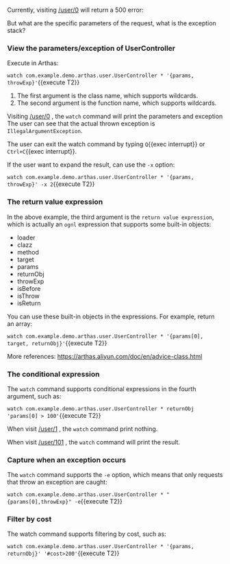 Currently, visiting [/user/0]({{TRAFFIC_HOST1_80}}/user/0) will return a 500 error:

But what are the specific parameters of the request, what is the exception stack?

### View the parameters/exception of UserController

Execute in Arthas:

`watch com.example.demo.arthas.user.UserController * '{params, throwExp}'`{{execute T2}}

1. The first argument is the class name, which supports wildcards.
2. The second argument is the function name, which supports wildcards.

Visiting [/user/0]({{TRAFFIC_HOST1_80}}/user/0) , the `watch` command will print the parameters and exception
The user can see that the actual thrown exception is `IllegalArgumentException`.

The user can exit the watch command by typing `Q`{{exec interrupt}} or `Ctrl+C`{{exec interrupt}}.

If the user want to expand the result, can use the `-x` option:

`watch com.example.demo.arthas.user.UserController * '{params, throwExp}' -x 2`{{execute T2}}

### The return value expression

In the above example, the third argument is the `return value expression`, which is actually an `ognl` expression that supports some built-in objects:

- loader
- clazz
- method
- target
- params
- returnObj
- throwExp
- isBefore
- isThrow
- isReturn

You can use these built-in objects in the expressions. For example, return an array:

`watch com.example.demo.arthas.user.UserController * '{params[0], target, returnObj}'`{{execute T2}}

More references: https://arthas.aliyun.com/doc/en/advice-class.html

### The conditional expression

The `watch` command supports conditional expressions in the fourth argument, such as:

`watch com.example.demo.arthas.user.UserController * returnObj 'params[0] > 100'`{{execute T2}}

When visit [/user/1]({{TRAFFIC_HOST1_80}}/user/1) , the `watch` command print nothing.

When visit [/user/101]({{TRAFFIC_HOST1_80}}/user/101) , the `watch` command will print the result.

### Capture when an exception occurs

The `watch` command supports the `-e` option, which means that only requests that throw an exception are caught:

`watch com.example.demo.arthas.user.UserController * "{params[0],throwExp}" -e`{{execute T2}}

### Filter by cost

The watch command supports filtering by cost, such as:

`watch com.example.demo.arthas.user.UserController * '{params, returnObj}' '#cost>200'`{{execute T2}}
